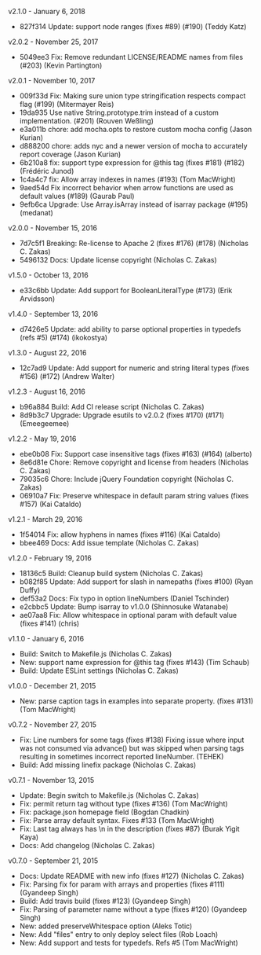 v2.1.0 - January 6, 2018

- 827f314 Update: support node ranges (fixes #89) (#190) (Teddy Katz)

v2.0.2 - November 25, 2017

- 5049ee3 Fix: Remove redundant LICENSE/README names from files (#203) (Kevin Partington)

v2.0.1 - November 10, 2017

- 009f33d Fix: Making sure union type stringification respects compact flag (#199) (Mitermayer Reis)
- 19da935 Use native String.prototype.trim instead of a custom implementation. (#201) (Rouven Weßling)
- e3a011b chore: add mocha.opts to restore custom mocha config (Jason Kurian)
- d888200 chore: adds nyc and a newer version of mocha to accurately report coverage (Jason Kurian)
- 6b210a8 fix: support type expression for @this tag (fixes #181) (#182) (Frédéric Junod)
- 1c4a4c7 fix: Allow array indexes in names (#193) (Tom MacWright)
- 9aed54d Fix incorrect behavior when arrow functions are used as default values (#189) (Gaurab Paul)
- 9efb6ca Upgrade: Use Array.isArray instead of isarray package (#195) (medanat)

v2.0.0 - November 15, 2016

- 7d7c5f1 Breaking: Re-license to Apache 2 (fixes #176) (#178) (Nicholas C. Zakas)
- 5496132 Docs: Update license copyright (Nicholas C. Zakas)

v1.5.0 - October 13, 2016

- e33c6bb Update: Add support for BooleanLiteralType (#173) (Erik Arvidsson)

v1.4.0 - September 13, 2016

- d7426e5 Update: add ability to parse optional properties in typedefs (refs #5) (#174) (ikokostya)

v1.3.0 - August 22, 2016

- 12c7ad9 Update: Add support for numeric and string literal types (fixes #156) (#172) (Andrew Walter)

v1.2.3 - August 16, 2016

- b96a884 Build: Add CI release script (Nicholas C. Zakas)
- 8d9b3c7 Upgrade: Upgrade esutils to v2.0.2 (fixes #170) (#171) (Emeegeemee)

v1.2.2 - May 19, 2016

- ebe0b08 Fix: Support case insensitive tags (fixes #163) (#164) (alberto)
- 8e6d81e Chore: Remove copyright and license from headers (Nicholas C. Zakas)
- 79035c6 Chore: Include jQuery Foundation copyright (Nicholas C. Zakas)
- 06910a7 Fix: Preserve whitespace in default param string values (fixes #157) (Kai Cataldo)

v1.2.1 - March 29, 2016

- 1f54014 Fix: allow hyphens in names (fixes #116) (Kai Cataldo)
- bbee469 Docs: Add issue template (Nicholas C. Zakas)

v1.2.0 - February 19, 2016

- 18136c5 Build: Cleanup build system (Nicholas C. Zakas)
- b082f85 Update: Add support for slash in namepaths (fixes #100) (Ryan Duffy)
- def53a2 Docs: Fix typo in option lineNumbers (Daniel Tschinder)
- e2cbbc5 Update: Bump isarray to v1.0.0 (Shinnosuke Watanabe)
- ae07aa8 Fix: Allow whitespace in optional param with default value (fixes #141) (chris)

v1.1.0 - January 6, 2016

- Build: Switch to Makefile.js (Nicholas C. Zakas)
- New: support name expression for @this tag (fixes #143) (Tim Schaub)
- Build: Update ESLint settings (Nicholas C. Zakas)

v1.0.0 - December 21, 2015

- New: parse caption tags in examples into separate property. (fixes #131) (Tom MacWright)

v0.7.2 - November 27, 2015

- Fix: Line numbers for some tags (fixes #138) Fixing issue where input was not consumed via advance() but was skipped when parsing tags resulting in sometimes incorrect reported lineNumber. (TEHEK)
- Build: Add missing linefix package (Nicholas C. Zakas)

v0.7.1 - November 13, 2015

- Update: Begin switch to Makefile.js (Nicholas C. Zakas)
- Fix: permit return tag without type (fixes #136) (Tom MacWright)
- Fix: package.json homepage field (Bogdan Chadkin)
- Fix: Parse array default syntax. Fixes #133 (Tom MacWright)
- Fix: Last tag always has \n in the description (fixes #87) (Burak Yigit Kaya)
- Docs: Add changelog (Nicholas C. Zakas)

v0.7.0 - September 21, 2015

- Docs: Update README with new info (fixes #127) (Nicholas C. Zakas)
- Fix: Parsing fix for param with arrays and properties (fixes #111) (Gyandeep Singh)
- Build: Add travis build (fixes #123) (Gyandeep Singh)
- Fix: Parsing of parameter name without a type (fixes #120) (Gyandeep Singh)
- New: added preserveWhitespace option (Aleks Totic)
- New: Add "files" entry to only deploy select files (Rob Loach)
- New: Add support and tests for typedefs. Refs #5 (Tom MacWright)
